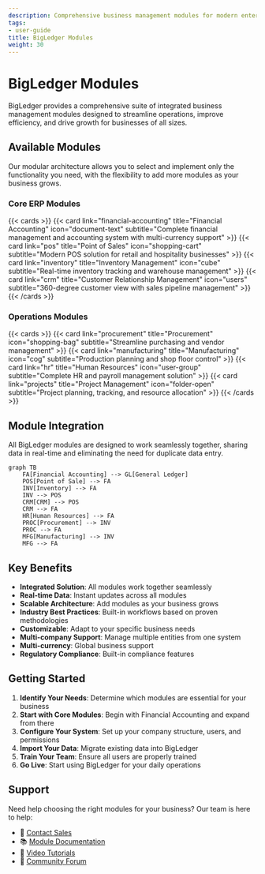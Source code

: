 ```yaml
---
description: Comprehensive business management modules for modern enterprises
tags:
- user-guide
title: BigLedger Modules
weight: 30
---
```


# BigLedger Modules

BigLedger provides a comprehensive suite of integrated business management modules designed to streamline operations, improve efficiency, and drive growth for businesses of all sizes.

## Available Modules

Our modular architecture allows you to select and implement only the functionality you need, with the flexibility to add more modules as your business grows.

### Core ERP Modules

{{< cards >}}
{{< card link="financial-accounting" title="Financial Accounting" icon="document-text" subtitle="Complete financial management and accounting system with multi-currency support" >}}
{{< card link="pos" title="Point of Sales" icon="shopping-cart" subtitle="Modern POS solution for retail and hospitality businesses" >}}
{{< card link="inventory" title="Inventory Management" icon="cube" subtitle="Real-time inventory tracking and warehouse management" >}}
{{< card link="crm" title="Customer Relationship Management" icon="users" subtitle="360-degree customer view with sales pipeline management" >}}
{{< /cards >}}

### Operations Modules

{{< cards >}}
{{< card link="procurement" title="Procurement" icon="shopping-bag" subtitle="Streamline purchasing and vendor management" >}}
{{< card link="manufacturing" title="Manufacturing" icon="cog" subtitle="Production planning and shop floor control" >}}
{{< card link="hr" title="Human Resources" icon="user-group" subtitle="Complete HR and payroll management solution" >}}
{{< card link="projects" title="Project Management" icon="folder-open" subtitle="Project planning, tracking, and resource allocation" >}}
{{< /cards >}}

## Module Integration

All BigLedger modules are designed to work seamlessly together, sharing data in real-time and eliminating the need for duplicate data entry.

```mermaid
graph TB
    FA[Financial Accounting] --> GL[General Ledger]
    POS[Point of Sale] --> FA
    INV[Inventory] --> FA
    INV --> POS
    CRM[CRM] --> POS
    CRM --> FA
    HR[Human Resources] --> FA
    PROC[Procurement] --> INV
    PROC --> FA
    MFG[Manufacturing] --> INV
    MFG --> FA
```

## Key Benefits

- **Integrated Solution**: All modules work together seamlessly
- **Real-time Data**: Instant updates across all modules
- **Scalable Architecture**: Add modules as your business grows
- **Industry Best Practices**: Built-in workflows based on proven methodologies
- **Customizable**: Adapt to your specific business needs
- **Multi-company Support**: Manage multiple entities from one system
- **Multi-currency**: Global business support
- **Regulatory Compliance**: Built-in compliance features

## Getting Started

1. **Identify Your Needs**: Determine which modules are essential for your business
2. **Start with Core Modules**: Begin with Financial Accounting and expand from there
3. **Configure Your System**: Set up your company structure, users, and permissions
4. **Import Your Data**: Migrate existing data into BigLedger
5. **Train Your Team**: Ensure all users are properly trained
6. **Go Live**: Start using BigLedger for your daily operations

## Support

Need help choosing the right modules for your business? Our team is here to help:

- 📧 [Contact Sales](mailto:sales@bigledger.com)
- 📚 [Module Documentation](/docs/modules/)
- 🎥 [Video Tutorials](/tutorials/)
- 💬 [Community Forum](https://forum.bigledger.com)